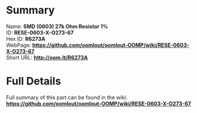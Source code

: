 
Summary
=================
  
Name: __SMD (0603) 27k Ohm Resistor 1%__    
ID: __RESE-0603-X-O273-67__   
Hex ID: __R6273A__   
WebPage: __https://github.com/oomlout/oomlout-OOMP/wiki/RESE-0603-X-O273-67__   
Short URL: __http://oom.lt/R6273A__   

Full Details
==========================
Full summary of this part can be found in the wiki:   
__https://github.com/oomlout/oomlout-OOMP/wiki/RESE-0603-X-O273-67__    

